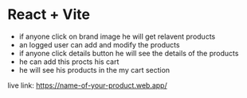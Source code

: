 # React + Vite
* if anyone click on brand image he will get relavent products
* an logged user can add and modify the products
* if anyone click details button he will see the details of the products
* he can add this procts his cart
* he will see his products in the my cart section


live link: https://name-of-your-product.web.app/


